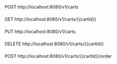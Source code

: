 
###
POST http://localhost:8080/v1/carts

###
GET http://localhost:8080/v1/carts/{{cartId}}

###
PUT http://localhost:8080/v1/carts

###
DELETE http://localhost:8080/v1/carts/{{cartId}}

###
POST http://localhost:8080/v1/carts/{{cartId}}/order
